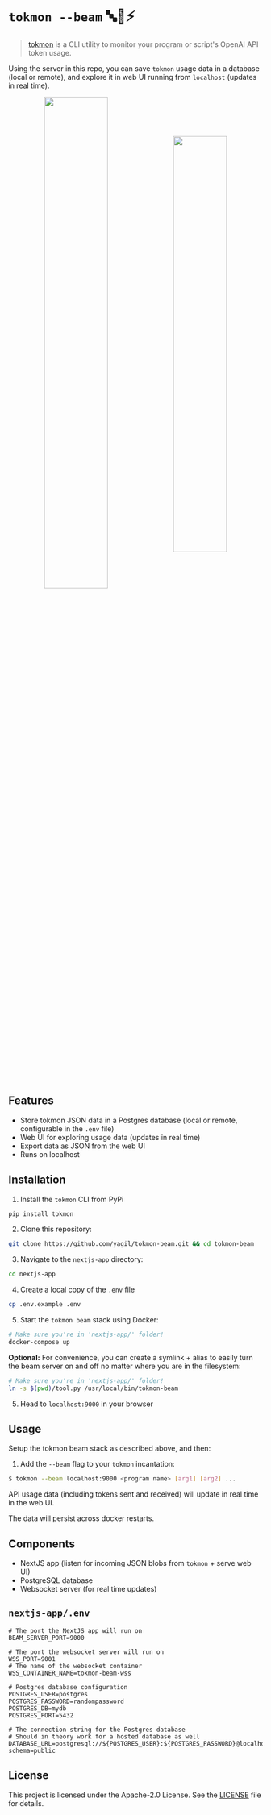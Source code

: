 # `tokmon --beam` 🔤🧐⚡️
> [tokmon](https://github.com/yagil/tokmon) is a CLI utility to monitor your program or script's OpenAI API token usage.<br>

Using the server in this repo, you can save `tokmon` usage data in a database (local or remote), and explore it in web UI running from `localhost` (updates in real time).

<div align="center">
  <img valign="middle" src="https://user-images.githubusercontent.com/3611042/234407215-63afba38-6356-4ba6-bba1-4d46acfb72b2.png" width="50%" />
  <img valign="middle" src="https://user-images.githubusercontent.com/3611042/234406254-d6299348-d428-43ec-8921-c779d7b82b79.png" width="46%" /> 
</div>

## Features
- Store tokmon JSON data in a Postgres database (local or remote, configurable in the `.env` file)
- Web UI for exploring usage data (updates in real time)
- Export data as JSON from the web UI
- Runs on localhost

## Installation
1. Install the `tokmon` CLI from PyPi
```bash
pip install tokmon
```

2. Clone this repository:
```bash
git clone https://github.com/yagil/tokmon-beam.git && cd tokmon-beam
```

3. Navigate to the `nextjs-app` directory:
```bash
cd nextjs-app
```

4. Create a local copy of the `.env` file
```bash
cp .env.example .env
```

5. Start the `tokmon beam` stack using Docker:

```bash
# Make sure you're in 'nextjs-app/' folder!
docker-compose up
```

**Optional:** For convenience, you can create a symlink + alias to easily turn the beam server on and off no matter where you are in the filesystem:

```bash
# Make sure you're in 'nextjs-app/' folder!
ln -s $(pwd)/tool.py /usr/local/bin/tokmon-beam
```

5. Head to `localhost:9000` in your browser

## Usage
Setup the tokmon beam stack as described above, and then:

1. Add the `--beam` flag to your `tokmon` incantation:

```bash
$ tokmon --beam localhost:9000 <program name> [arg1] [arg2] ...
```

API usage data (including tokens sent and received) will update in real time in the web UI.

The data will persist across docker restarts.

## Components
- NextJS app (listen for incoming JSON blobs from `tokmon` + serve web UI)
- PostgreSQL database
- Websocket server (for real time updates)

## `nextjs-app/.env`

```env
# The port the NextJS app will run on
BEAM_SERVER_PORT=9000

# The port the websocket server will run on
WSS_PORT=9001
# The name of the websocket container
WSS_CONTAINER_NAME=tokmon-beam-wss

# Postgres database configuration
POSTGRES_USER=postgres
POSTGRES_PASSWORD=randompassword
POSTGRES_DB=mydb
POSTGRES_PORT=5432

# The connection string for the Postgres database
# Should in theory work for a hosted database as well
DATABASE_URL=postgresql://${POSTGRES_USER}:${POSTGRES_PASSWORD}@localhost:${POSTGRES_PORT}/${POSTGRES_DB}?schema=public
```

## License

This project is licensed under the Apache-2.0 License. See the [LICENSE](LICENSE) file for details.


